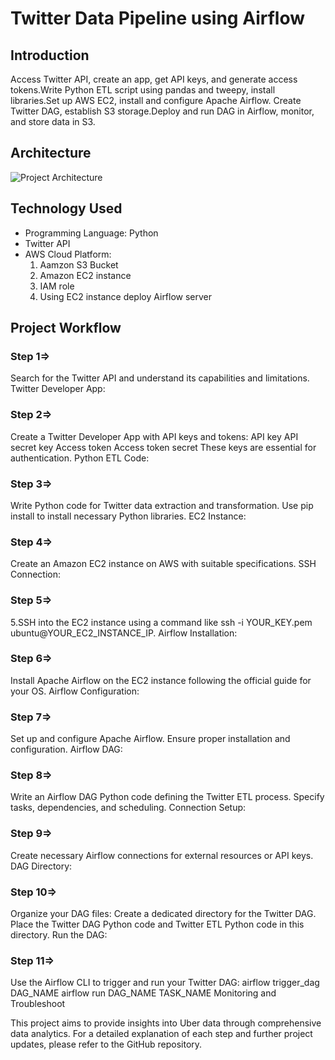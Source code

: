 # Twitter Data Pipeline using Airflow 


## Introduction

Access Twitter API, create an app, get API keys, and generate access tokens.Write Python ETL script using pandas and tweepy, install libraries.Set up AWS EC2, install and configure Apache Airflow.
Create Twitter DAG, establish S3 storage.Deploy and run DAG in Airflow, monitor, and store data in S3.

## Architecture

![Project Architecture](https://github.com/AbhishekTheCoder00/Airflow_proj1_etl_pipelin4/blob/main/Architecture%20Diagram.png)

## Technology Used

- Programming Language: Python
- Twitter API
- AWS Cloud Platform:
  1. Aamzon S3 Bucket
  2. Amazon EC2 instance
  3. IAM role
  4. Using EC2 instance deploy Airflow server


## Project Workflow

### Step 1=>
Search for the Twitter API and understand its capabilities and limitations. Twitter Developer App:
### Step 2=>
Create a Twitter Developer App with API keys and tokens: API key API secret key Access token Access token secret These keys are essential for authentication. Python ETL Code:
### Step 3=>
Write Python code for Twitter data extraction and transformation. Use pip install to install necessary Python libraries. EC2 Instance:
### Step 4=>
Create an Amazon EC2 instance on AWS with suitable specifications. SSH Connection:
### Step 5=>
5.SSH into the EC2 instance using a command like ssh -i YOUR_KEY.pem ubuntu@YOUR_EC2_INSTANCE_IP. Airflow Installation:
### Step 6=>
Install Apache Airflow on the EC2 instance following the official guide for your OS. Airflow Configuration:
### Step 7=>
Set up and configure Apache Airflow. Ensure proper installation and configuration. Airflow DAG:
### Step 8=>
Write an Airflow DAG Python code defining the Twitter ETL process. Specify tasks, dependencies, and scheduling. Connection Setup:
### Step 9=>
Create necessary Airflow connections for external resources or API keys. DAG Directory:
### Step 10=>
Organize your DAG files: Create a dedicated directory for the Twitter DAG. Place the Twitter DAG Python code and Twitter ETL Python code in this directory. Run the DAG:
### Step 11=>
Use the Airflow CLI to trigger and run your Twitter DAG: airflow trigger_dag DAG_NAME airflow run DAG_NAME TASK_NAME Monitoring and Troubleshoot


This project aims to provide insights into Uber data through comprehensive data analytics. For a detailed explanation of each step and further project updates, please refer to the GitHub repository.
